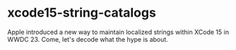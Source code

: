 # xcode15-string-catalogs
Apple introduced a new way to maintain localized strings within XCode 15 in WWDC 23. Come, let's decode what the hype is about.
